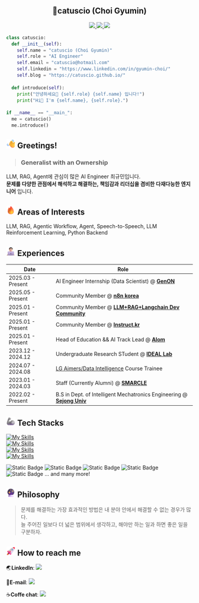 <h2 align="center">
    🥝catuscio (Choi Gyumin)
</h2>

<p align="center">
    <a href="https://www.linkedin.com/in/gyumin-choi/">
        <img src="https://img.shields.io/badge/LinkedIn-blue">
    </a>
    <a href="mailto:catuscio@hotmail.com">
        <img src="https://img.shields.io/badge/hotmail-skyblue?logo=maildotru">
    </a>
    <a href="https://catuscio.github.io/">
        <img src="https://img.shields.io/badge/blog-black?logo=github">
    </a>
</p>


```python
class catuscio:
  def __init__(self):
    self.name = "catuscio (Choi Gyumin)"
    self.role = "AI Engineer"
    self.email = "catuscio@hotmail.com"
    self.linkedin = "https://www.linkedin.com/in/gyumin-choi/"
    self.blog = "https://catuscio.github.io/"

  def introduce(self):
    print("안녕하세요👋 {self.role} {self.name} 입니다!")
    print("Hi👋 I'm {self.name}, {self.role}.")

if __name__ == "__main_":
  me = catuscio()
  me.introduce()  
```

## <img src="./assets/imgs/waving-hand_1f44b.png" alt="WavingHands" width="25" height="25" /> Greetings!
> ### **Generalist with an Ownership**
LLM, RAG, Agent에 관심이 많은 AI Engineer 최규민입니다.\
__문제를 다양한 관점에서 해석하고 해결하는, 책임감과 리더십을 겸비한 다재다능한 엔지니어__ 입니다.

## <img src="./assets/imgs/fire_1f525.png" alt="Rocket" width="25" height="25" /> Areas of Interests
LLM, RAG, Agentic Workflow, Agent, Speech-to-Speech, LLM Reinforcement Learning, Python Backend

## <img src="./assets/imgs/man-technologist-light-skin-tone_1f468-1f3fb-200d-1f4bb.png" alt="Engineer" width="25" height="25" /> Experiences

| Date | Role |
|--|--|
| 2025.03 - Present | AI Engineer Internship (Data Scientist) @ [**GenON**](https://genon.ai/) |
| 2025.05 - Present | Community Member @ [**n8n korea**](https://slashpage.com/n8n-korea) |
| 2025.01 - Present | Community Member @ [**LLM+RAG+Langchain Dev Community**](https://cafe.naver.com/aidev) |
| 2025.01 - Present | Community Member @ [**Instruct.kr**](https://huggingface.co/instructkr) |
| 2025.01 - Present | Head of Education && AI Track Lead @ [**Alom**](https://github.com/alom-sejong) |
| 2023.12 - 2024.12 | Undergraduate Research STudent @ [**IDEAL Lab**](https://ideallab.oopy.io/) |
| 2024.07 - 2024.08 | [LG Aimers/Data Intelligence](https://www.lgaimers.ai/) Course Trainee
| 2023.01 - 2024.03 | Staff (Currently Alumni) @ [**SMARCLE**](https://www.smarcle.dev/main) |
| 2022.02 - Present | B.S in Dept. of Intelligent Mechatronics Engineering @ [**Sejong Univ**](http://imc.sejong.ac.kr/) |

## <img src="./assets/imgs/mechanical-arm_1f9be.png" alt="MachineArm" width="25" height="25" /> Tech Stacks
[![My Skills](https://skillicons.dev/icons?i=python,c,html,css,js)](https://skillicons.dev)\
[![My Skills](https://skillicons.dev/icons?i=pytorch,tensorflow,fastapi,nodejs)](https://skillicons.dev)\
[![My Skills](https://skillicons.dev/icons?i=git,github,docker,gcp,linux)](https://skillicons.dev)\
[![My Skills](https://skillicons.dev/icons?i=notion,figma,vscode,visualstudio)](https://skillicons.dev)

![Static Badge](https://img.shields.io/badge/huggingface-yellow?style=plastic&logo=huggingface)
![Static Badge](https://img.shields.io/badge/LangChain-leefgreen?style=plastic&logo=langchain)
![Static Badge](https://img.shields.io/badge/LangGraph-darkgreen?style=plastic&logo=langgraph)
![Static Badge](https://img.shields.io/badge/pydantic-red?style=plastic&logo=pydantic)
![Static Badge](https://img.shields.io/badge/streamlit-black?style=plastic&logo=streamlit)
... and many more!

## <img src="./assets/imgs/crystal-ball_1f52e.png" alt="Rocket" width="25" height="25" /> Philosophy
> 문제를 해결하는 가장 효과적인 방법은 내 분야 안에서 해결할 수 없는 경우가 많다.\
> 늘 주어진 일보다 더 넓은 범위에서 생각하고, 해야만 하는 일과 하면 좋은 일을 구분하자.

## <img src="./assets/imgs/rocket_1f680.png" alt="Rocket" width="25" height="25" /> How to reach me

🌏**LinkedIn**: <a href="https://www.linkedin.com/in/gyumin-choi/"><img src="https://img.shields.io/badge/LinkedIn-blue"></a>

📧**E-mail**: <a href="mailto:catuscio@hotmail.com"><img src="https://img.shields.io/badge/hotmail-skyblue?logo=maildotru"></a>


☕**Coffe chat**: <a href="https://calendly.com/catuscio00/30min"><img src="https://img.shields.io/badge/Coffee_Chat-brown?style=plastic&logo=calendly"></a>
